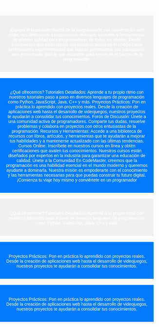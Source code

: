 # web-01

<!DOCTYPE html>
<html lang="es">
<head>
    <meta charset="UTF-8">
    <meta name="viewport" content="width=device-width, initial-scale=1.0">
    <title>Imagen de Fondo</title>
    <style>
        body {
            background-image: url('fondo n1.jpg'); /* Imagen de fondo */
            background-size: cover; /* Ajusta la imagen para cubrir toda la pantalla */
            background-position: center; /* Centra la imagen */
            background-repeat: no-repeat; /* Evita que la imagen se repita */
            margin: 0;
            font-family: Arial, sans-serif;
        }
        h1, p {
            color: white; /* Color del texto para contrastar con el fondo */
            text-align: center; /* Centra el texto */
        }
    </style>
</head>
<body>
    <h1></h1>
    <p></p>
</body>
</html>
























<!DOCTYPE html>
<html lang="es">
<head>
    <meta charset="UTF-8">
    <meta name="viewport" content="width=device-width, initial-scale=1.0">
    <title>Sección de Texto Distinta</title>
    <style>
        body {
            font-family: Arial, sans-serif;
            margin: 0;
            padding: 0;
        }
        .main-section {
            padding: 20px;
            background-color: #f0f0f0;
        }
        .distinct-section {
            padding: 20px;
            background-color: #007BFF; /* Color de fondo diferente */
            color: white; /* Color del texto diferente */
            text-align: center; /* Centrar el texto */
            margin: 20px 0; /* Espaciado arriba y abajo */
        }
        h1 {
            margin-top: 0;
        }
    </style>
</head>
<body>
    <div class="main-section">
        <h1></h1>
        <p>¡Explora el fascinante mundo de la programación con nosotros! En web code, nos dedicamos a proporcionar recursos, tutoriales y herramientas de primera calidad para programadores de todos los niveles. Desde principiantes que están dando sus primeros pasos en el código hasta profesionales experimentados que buscan perfeccionar sus habilidades, aquí encontrarás todo lo que necesitas para crecer en el campo de la programación.</p>
    </div>
    <div class="distinct-section">
        <h1></h1>
        <p>¿Qué ofrecemos? Tutoriales Detallados: Aprende a tu propio ritmo con nuestros tutoriales paso a paso en diversos lenguajes de programación como Python, JavaScript, Java, C++ y más. Proyectos Prácticos: Pon en práctica lo aprendido con proyectos reales. Desde la creación de aplicaciones web hasta el desarrollo de videojuegos, nuestros proyectos te ayudarán a consolidar tus conocimientos. Foros de Discusión: Únete a una comunidad activa de programadores. Comparte tus dudas, resuelve problemas y colabora en proyectos con otros entusiastas de la programación. Recursos y Herramientas: Accede a una biblioteca de recursos con libros, artículos, y herramientas que te ayudarán a mejorar tus habilidades y a mantenerse actualizado con las últimas tendencias. Cursos Online: Inscríbete en nuestros cursos en línea y obtén certificaciones que avalen tus conocimientos. Nuestros cursos están diseñados por expertos en la industria para garantizar una educación de calidad. Únete a la Comunidad En CodeMaster, creemos que la programación es una habilidad esencial en el mundo moderno y queremos ayudarte a dominarla. Nuestra misión es empoderarte con el conocimiento y las herramientas necesarias para que puedas construir tu futuro digital. ¡Comienza tu viaje hoy mismo y conviértete en un programador</p>
    </div>
    <div class="main-section">
        <h1></h1>
        <p>¿Qué ofrecemos? Tutoriales Detallados: Aprende a tu propio ritmo con nuestros tutoriales paso a paso en diversos lenguajes de programación como Python, JavaScript, Java, C++ y más.</p>
    </div>
<div class="distinct-section"> <h1></h1> <p>Proyectos Prácticos: Pon en práctica lo aprendido con proyectos reales. Desde la creación de aplicaciones web hasta el desarrollo de videojuegos, nuestros proyectos te ayudarán a consolidar tus conocimientos.</p> </div>
    
   
<div class="distinct-section"> <h1></h1> <p>Proyectos Prácticos: Pon en práctica lo aprendido con proyectos reales. Desde la creación de aplicaciones web hasta el desarrollo de videojuegos, nuestros proyectos te ayudarán a consolidar tus conocimientos.</p> </div>
    
</body>
</html>

